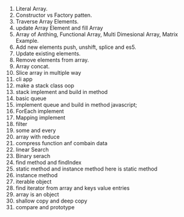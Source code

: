 1. Literal Array.
2. Constructor vs Factory patten.
3. Traverse Array Elements.
4. update Array Element and fill Array
5. Array of Anthing, Functional Array, Multi Dimesional Array, Matrix Example.
6. Add new elements push, unshift, splice and es5.
7. Update existing elements.
8. Remove elements from array.
9. Array concat.
10. Slice array in multiple way
11. cli app
12. make a stack class oop
13. stack implement and build in method 
14. basic queue
15. implement queue and build in method javascript;
16. ForEach implement
17. Mapping implement
18. filter 
19. some and every
20. array with reduce
21. compress function anf combain data
22. linear Search
23. Binary serach
24. find method and findIndex
25. static method and instance method here is static method
26. instance method
27. iterable object
28. find iterator from array and keys value entries
29. array is an object
30. shallow copy and deep copy
31. compare and prototype


